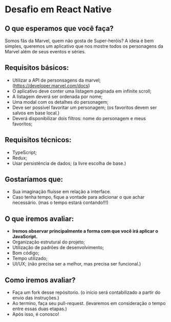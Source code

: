 # Desafio em React Native

## O que esperamos que você faça?
Somos fãs da Marvel, quem não gosta de Super-heróis?
A ideia é bem simples, queremos um aplicativo que nos mostre todos os personagens da Marvel além de seus eventos e séries.

## Requisitos básicos:
- Utilizar a API de personsagens da marvel; (https://developer.marvel.com/docs)
- O aplicativo deve conter uma listagem paginada em infinite scroll;
- A listagem deverá ser ordenada por nome;
- Uma modal com os detalhes do personagem;
- Deve ser possível favoritar um personagem; (os favoritos devem ser salvos em base local.)
- Deverá disponibilizar dois filtros: nome do personagem e meus favoritos;

## Requisitos técnicos:
- TypeScript;
- Redux;
- Usar persistência de dados; (a livre escolha de base.)

## Gostaríamos que:
- Sua imaginação fluísse em relação a interface.
- Caso tenha tempo, fique a vontade para adicionar o que achar necessário. (mas o tempo estará contando!!!)

## O que iremos avaliar:
- **Iremos observar principalmente a forma com que você irá aplicar o JavaScript.**
- Organização estrutural do projeto;
- Utilização de padrões de desenvolvimento;
- Bom código;
- Tempo utilizado;
- UI/UX; (não precisa ser a melhor, mas precisa ser funcional.)

## Como iremos avaliar?
- Faça um fork desse repósitorio. (o início será contabilizado a partir do envio das instruções.)
- Ao termino, faça seu pull-request. (levaremos em consideração o tempo entre essas duas etapas.)
- Após isso, é conosco!
